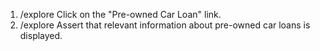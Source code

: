 1. /explore Click on the "Pre-owned Car Loan" link.
2. /explore Assert that relevant information about pre-owned car loans is displayed.